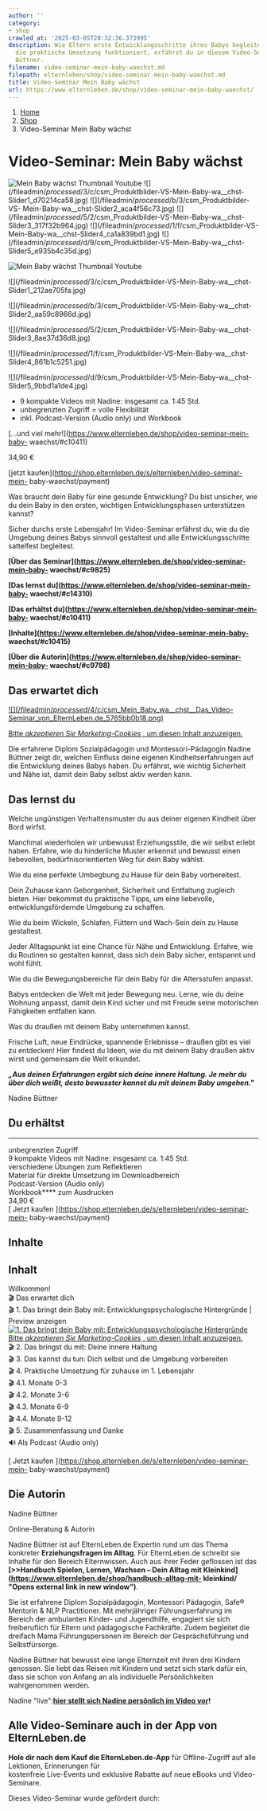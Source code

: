 ```yaml
---
author: ''
category:
- shop
crawled_at: '2025-03-05T20:32:36.373995'
description: Wie Eltern erste Entwicklungsschritte ihres Babys begleiten können und
  die praktische Umsetzung funktioniert, erfährst du in diesem Video-Seminar mit Nadine
  Büttner.
filename: video-seminar-mein-baby-waechst.md
filepath: elternleben/shop/video-seminar-mein-baby-waechst.md
title: Video-Seminar Mein Baby wächst
url: https://www.elternleben.de/shop/video-seminar-mein-baby-waechst/
---
```


  1. [ Home ](/)
  2. [ Shop ](/shop)
  3. Video-Seminar Mein Baby wächst

#  Video-Seminar: Mein Baby wächst

![Mein Baby wächst Thumbnail
Youtube](/fileadmin/_processed_/a/e/csm_Mein_Baby_wa__chst__play_25c97b0f96.jpg)
![](/fileadmin/_processed_/3/c/csm_Produktbilder-VS-Mein-Baby-wa__chst-
Slider1_d70214ca58.jpg) ![](/fileadmin/_processed_/b/3/csm_Produktbilder-VS-
Mein-Baby-wa__chst-Slider2_aca4f56c73.jpg)
![](/fileadmin/_processed_/5/2/csm_Produktbilder-VS-Mein-Baby-wa__chst-
Slider3_317f32b964.jpg) ![](/fileadmin/_processed_/1/f/csm_Produktbilder-VS-
Mein-Baby-wa__chst-Slider4_ca1a839bd1.jpg)
![](/fileadmin/_processed_/d/9/csm_Produktbilder-VS-Mein-Baby-wa__chst-
Slider5_e935b4c35d.jpg)

![Mein Baby wächst Thumbnail
Youtube](/fileadmin/_processed_/a/e/csm_Mein_Baby_wa__chst__play_8281ac5e9e.jpg)

![](/fileadmin/_processed_/3/c/csm_Produktbilder-VS-Mein-Baby-wa__chst-
Slider1_212ae705fa.jpg)

![](/fileadmin/_processed_/b/3/csm_Produktbilder-VS-Mein-Baby-wa__chst-
Slider2_aa59c8966d.jpg)

![](/fileadmin/_processed_/5/2/csm_Produktbilder-VS-Mein-Baby-wa__chst-
Slider3_8ae37d36d8.jpg)

![](/fileadmin/_processed_/1/f/csm_Produktbilder-VS-Mein-Baby-wa__chst-
Slider4_861b1c5251.jpg)

![](/fileadmin/_processed_/d/9/csm_Produktbilder-VS-Mein-Baby-wa__chst-
Slider5_9bbd1a1de4.jpg)

  * 9 kompakte Videos mit Nadine: insgesamt ca. 1:45 Std.
  * unbegrenzten Zugriff = volle Flexibilität
  * inkl. Podcast-Version (Audio only) und Workbook

[...und viel mehr!](https://www.elternleben.de/shop/video-seminar-mein-baby-
waechst/#c10411)

34,90 €

[jetzt kaufen](https://shop.elternleben.de/s/elternleben/video-seminar-mein-
baby-waechst/payment)

Was braucht dein Baby für eine gesunde Entwicklung? Du bist unsicher, wie du
dein Baby in den ersten, wichtigen Entwicklungsphasen unterstützen kannst?

Sicher durchs erste Lebensjahr! Im Video-Seminar erfährst du, wie du die
Umgebung deines Babys sinnvoll gestaltest und alle Entwicklungsschritte
sattelfest begleitest.

**[Über das Seminar](https://www.elternleben.de/shop/video-seminar-mein-baby-
waechst/#c9825)**

**[Das lernst du](https://www.elternleben.de/shop/video-seminar-mein-baby-
waechst/#c14310)**

**[Das erhältst du](https://www.elternleben.de/shop/video-seminar-mein-baby-
waechst/#c10411)**

**[Inhalte](https://www.elternleben.de/shop/video-seminar-mein-baby-
waechst/#c10415)**

**[Über die Autorin](https://www.elternleben.de/shop/video-seminar-mein-baby-
waechst/#c9798)**

##  Das erwartet dich

[ ![](/fileadmin/_processed_/4/c/csm_Mein_Baby_wa__chst__Das_Video-
Seminar_von_ElternLeben.de_5765bb0b18.png) ](javascript:Cookiebot.renew\(\))

[Bitte _akzeptieren Sie Marketing-Cookies_ , um diesen Inhalt
anzuzeigen.](javascript:Cookiebot.renew\(\))

Die erfahrene Diplom Sozialpädagogin und Montessori-Pädagogin Nadine Büttner
zeigt dir, welchen Einfluss deine eigenen Kindheitserfahrungen auf die
Entwicklung deines Babys haben. Du erfährst, wie wichtig Sicherheit und Nähe
ist, damit dein Baby selbst aktiv werden kann.

##  Das lernst du

Welche ungünstigen Verhaltensmuster du aus deiner eigenen Kindheit über Bord
wirfst.

Manchmal wiederholen wir unbewusst Erziehungsstile, die wir selbst erlebt
haben. Erfahre, wie du hinderliche Muster erkennst und bewusst einen
liebevollen, bedürfnisorientierten Weg für dein Baby wählst.

Wie du eine perfekte Umbegbung zu Hause für dein Baby vorbereitest.

Dein Zuhause kann Geborgenheit, Sicherheit und Entfaltung zugleich bieten.
Hier bekommst du praktische Tipps, um eine liebevolle, entwicklungsfördernde
Umgebung zu schaffen.

Wie du beim Wickeln, Schlafen, Füttern und Wach-Sein dein zu Hause gestaltest.

Jeder Alltagspunkt ist eine Chance für Nähe und Entwicklung. Erfahre, wie du
Routinen so gestalten kannst, dass sich dein Baby sicher, entspannt und wohl
fühlt.

Wie du die Bewegungsbereiche für dein Baby für die Altersstufen anpasst.

Babys entdecken die Welt mit jeder Bewegung neu. Lerne, wie du deine Wohnung
anpasst, damit dein Kind sicher und mit Freude seine motorischen Fähigkeiten
entfalten kann.

Was du draußen mit deinem Baby unternehmen kannst.

Frische Luft, neue Eindrücke, spannende Erlebnisse – draußen gibt es viel zu
entdecken! Hier findest du Ideen, wie du mit deinem Baby draußen aktiv wirst
und gemeinsam die Welt erkundet.

**_„Aus deinen Erfahrungen ergibt sich deine innere Haltung. Je mehr du über
dich weißt, desto bewusster kannst du mit deinem Baby umgehen."_**

Nadine Büttner

## Du erhältst  
  
---  
 unbegrenzten Zugriff  
 9 kompakte Videos mit Nadine:
insgesamt ca. 1:45 Std.  
 verschiedene Übungen zum
Reflektieren  
 Material für direkte Umsetzung
im Downloadbereich  
 Podcast-Version (Audio only)  
 Workbook**** zum Ausdrucken  
34,90 €  
[ Jetzt kaufen ](https://shop.elternleben.de/s/elternleben/video-seminar-mein-
baby-waechst/payment)  
  
##  Inhalte

Inhalt  
---  
Willkommen!  
🎬 Das erwartet dich  
🎬 1\. Das bringt dein Baby mit: Entwicklungspsychologische Hintergründe  |  Preview anzeigen  
[ ![1. Das bringt dein Baby mit: Entwicklungspsychologische
Hintergründe](https://img.youtube.com/vi/mcn9pjEPJ5c/maxresdefault.jpg)
](javascript:Cookiebot.renew\(\)) [Bitte _akzeptieren Sie Marketing-Cookies_ ,
um diesen Inhalt anzuzeigen.](javascript:Cookiebot.renew\(\))  
🎬 2\. Das bringst du mit: Deine innere Haltung  
🎬 3\. Das kannst du tun: Dich selbst und die Umgebung vorbereiten  
🎬 4\. Praktische Umsetzung für zuhause im 1. Lebensjahr  
🎬 4.1. Monate 0-3  
🎬 4.2. Monate 3-6  
🎬 4.3. Monate 6-9  
🎬 4.4. Monate 9-12  
🎬 5\. Zusammenfassung und Danke  
🔊 Als Podcast (Audio only)  
  
[ Jetzt kaufen ](https://shop.elternleben.de/s/elternleben/video-seminar-mein-
baby-waechst/payment)

##  Die Autorin



Nadine Büttner

Online-Beratung & Autorin

Nadine Büttner ist auf ElternLeben.de Expertin rund um das Thema konkreter
**Erziehungsfragen im Alltag**. Für ElternLeben.de schreibt sie Inhalte für
den Bereich Elternwissen. Auch aus ihrer Feder geflossen ist das [
](https://www.elternleben.de/shop/handbuch-alltag-mit-kleinkind/ "Opens
external link in new window")**[>>Handbuch Spielen, Lernen, Wachsen – Dein
Alltag mit Kleinkind](https://www.elternleben.de/shop/handbuch-alltag-mit-
kleinkind/ "Opens external link in new window")**.

Sie ist erfahrene Diplom Sozialpädagogin, Montessori Pädagogin, Safe® Mentorin
& NLP Practitioner. Mit mehrjähriger Führungserfahrung im Bereich der
ambulanten Kinder- und Jugendhilfe, engagiert sie sich freiberuflich für
Eltern und pädagogische Fachkräfte. Zudem begleitet die dreifach Mama
Führungspersonen im Bereich der Gesprächsführung und Selbstfürsorge.

Nadine Büttner hat bewusst eine lange Elternzeit mit ihren drei Kindern
genossen. Sie liebt das Reisen mit Kindern und setzt sich stark dafür ein,
dass sie schon von Anfang an als individuelle Persönlichkeiten wahrgenommen
werden.

Nadine "live":**[hier stellt sich Nadine persönlich im Video
vor](https://www.elternleben.de/ueber-uns/experten/nadine-buettner/)!**

##  Alle Video-Seminare auch in der App von ElternLeben.de

**Hole dir nach dem Kauf die ElternLeben.de-App** für Offline-Zugriff auf alle
Lektionen, Erinnerungen für  
kostenfreie Live-Events und exklusive Rabatte auf neue eBooks und Video-
Seminare.

[ 
](https://play.google.com/store/apps/details?id=com.elternleben.app)

[ 
](https://apps.apple.com/app/id1611753266)

Dieses Video-Seminar wurde gefördert durch:



